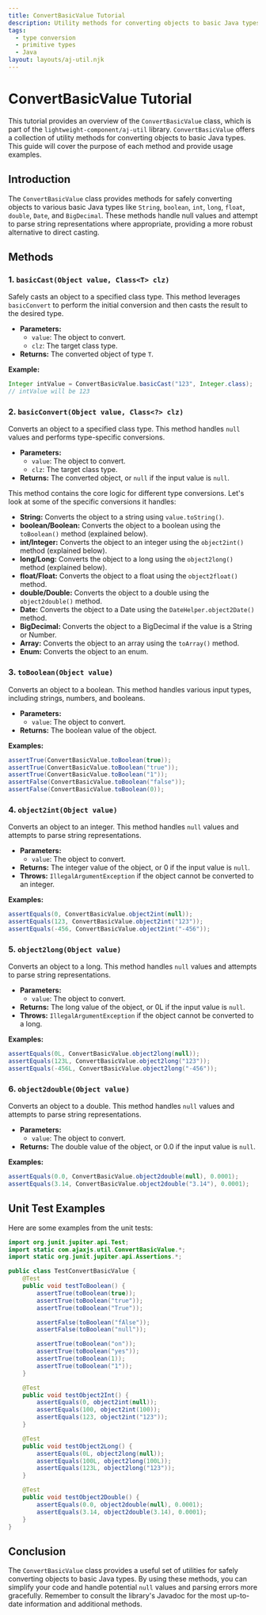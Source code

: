 ```yaml
---
title: ConvertBasicValue Tutorial
description: Utility methods for converting objects to basic Java types
tags:
  - type conversion
  - primitive types
  - Java
layout: layouts/aj-util.njk
---
```


# ConvertBasicValue Tutorial

This tutorial provides an overview of the `ConvertBasicValue` class, which is part of
the `lightweight-component/aj-util` library. `ConvertBasicValue` offers a collection of utility methods for converting
objects to
basic Java types. This guide will cover the purpose of each method and provide usage examples.

## Introduction

The `ConvertBasicValue` class provides methods for safely converting objects to various basic Java types
like `String`, `boolean`, `int`, `long`, `float`, `double`, `Date`, and `BigDecimal`. These methods handle null
values and attempt to parse string representations where appropriate, providing a more robust alternative to direct
casting.

## Methods

### 1. `basicCast(Object value, Class<T> clz)`

Safely casts an object to a specified class type. This method leverages `basicConvert` to perform the initial conversion
and then casts the result to the desired type.

* **Parameters:**
    * `value`: The object to convert.
    * `clz`: The target class type.
* **Returns:** The converted object of type `T`.

**Example:**

```java
Integer intValue = ConvertBasicValue.basicCast("123", Integer.class);
// intValue will be 123
```

### 2. `basicConvert(Object value, Class<?> clz)`

Converts an object to a specified class type. This method handles `null` values and performs type-specific conversions.

* **Parameters:**
    * `value`: The object to convert.
    * `clz`: The target class type.
* **Returns:** The converted object, or `null` if the input value is `null`.

This method contains the core logic for different type conversions. Let's look at some of the specific conversions it
handles:

* **String:** Converts the object to a string using `value.toString()`.
* **boolean/Boolean:** Converts the object to a boolean using the `toBoolean()` method (explained below).
* **int/Integer:** Converts the object to an integer using the `object2int()` method (explained below).
* **long/Long:** Converts the object to a long using the `object2long()` method (explained below).
* **float/Float:** Converts the object to a float using the `object2float()` method.
* **double/Double:** Converts the object to a double using the `object2double()` method.
* **Date:** Converts the object to a Date using the `DateHelper.object2Date()` method.
* **BigDecimal:** Converts the object to a BigDecimal if the value is a String or Number.
* **Array:** Converts the object to an array using the `toArray()` method.
* **Enum:** Converts the object to an enum.

### 3. `toBoolean(Object value)`

Converts an object to a boolean. This method handles various input types, including strings, numbers, and booleans.

* **Parameters:**
    * `value`: The object to convert.
* **Returns:** The boolean value of the object.

**Examples:**

```java
assertTrue(ConvertBasicValue.toBoolean(true));
assertTrue(ConvertBasicValue.toBoolean("true"));
assertTrue(ConvertBasicValue.toBoolean("1"));
assertFalse(ConvertBasicValue.toBoolean("false"));
assertFalse(ConvertBasicValue.toBoolean(0));
```

### 4. `object2int(Object value)`

Converts an object to an integer. This method handles `null` values and attempts to parse string representations.

* **Parameters:**
    * `value`: The object to convert.
* **Returns:** The integer value of the object, or 0 if the input value is `null`.
* **Throws:** `IllegalArgumentException` if the object cannot be converted to an integer.

**Examples:**

```java
assertEquals(0, ConvertBasicValue.object2int(null));
assertEquals(123, ConvertBasicValue.object2int("123"));
assertEquals(-456, ConvertBasicValue.object2int("-456"));
```

### 5. `object2long(Object value)`

Converts an object to a long. This method handles `null` values and attempts to parse string representations.

* **Parameters:**
    * `value`: The object to convert.
* **Returns:** The long value of the object, or 0L if the input value is `null`.
* **Throws:** `IllegalArgumentException` if the object cannot be converted to a long.

**Examples:**

```java
assertEquals(0L, ConvertBasicValue.object2long(null));
assertEquals(123L, ConvertBasicValue.object2long("123"));
assertEquals(-456L, ConvertBasicValue.object2long("-456"));
```

### 6. `object2double(Object value)`

Converts an object to a double. This method handles `null` values and attempts to parse string representations.

* **Parameters:**
    * `value`: The object to convert.
* **Returns:** The double value of the object, or 0.0 if the input value is `null`.

**Examples:**

```java
assertEquals(0.0, ConvertBasicValue.object2double(null), 0.0001);
assertEquals(3.14, ConvertBasicValue.object2double("3.14"), 0.0001);
```

## Unit Test Examples

Here are some examples from the unit tests:

```java
import org.junit.jupiter.api.Test;
import static com.ajaxjs.util.ConvertBasicValue.*;
import static org.junit.jupiter.api.Assertions.*;

public class TestConvertBasicValue {
    @Test
    public void testToBoolean() {
        assertTrue(toBoolean(true));
        assertTrue(toBoolean("true"));
        assertTrue(toBoolean("True"));

        assertFalse(toBoolean("fAlse"));
        assertFalse(toBoolean("null"));

        assertTrue(toBoolean("on"));
        assertTrue(toBoolean("yes"));
        assertTrue(toBoolean(1));
        assertTrue(toBoolean("1"));
    }

    @Test
    public void testObject2Int() {
        assertEquals(0, object2int(null));
        assertEquals(100, object2int(100));
        assertEquals(123, object2int("123"));
    }

    @Test
    public void testObject2Long() {
        assertEquals(0L, object2long(null));
        assertEquals(100L, object2long(100L));
        assertEquals(123L, object2long("123"));
    }

    @Test
    public void testObject2Double() {
        assertEquals(0.0, object2double(null), 0.0001);
        assertEquals(3.14, object2double(3.14), 0.0001);
    }
}
```

## Conclusion

The `ConvertBasicValue` class provides a useful set of utilities for safely converting objects to basic Java types. By
using these methods, you can simplify your code and handle potential `null` values and parsing errors
more gracefully. Remember to consult the library's Javadoc for the most up-to-date information and additional methods.
